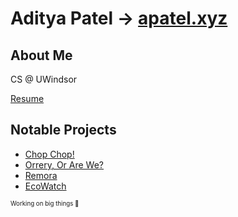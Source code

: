 # Aditya Patel -> [apatel.xyz](https://apatel.xyz)

## About Me
CS @ UWindsor

[Resume](https://github.com/Champion2005/Champion2005/blob/main/resume.pdf)

## Notable Projects
- [Chop Chop!](https://github.com/Kataray/Winhacks2025)
- [Orrery, Or Are We?](https://github.com/jwlebert/spaceapps-2024)
- [Remora](https://github.com/Champion2005/Remora)
- [EcoWatch](https://github.com/jwlebert/EcoWatch)

<sub><sup>Working on big things 👀</sup></sub>
